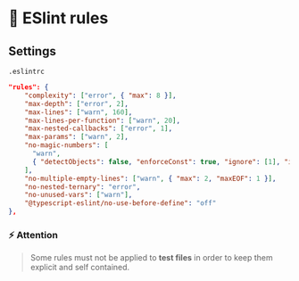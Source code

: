 # 🚨 ESlint rules

## Settings

`.eslintrc`

```json
"rules": {
    "complexity": ["error", { "max": 8 }],
    "max-depth": ["error", 2],
    "max-lines": ["warn", 160],
    "max-lines-per-function": ["warn", 20],
    "max-nested-callbacks": ["error", 1],
    "max-params": ["warn", 2],
    "no-magic-numbers": [
      "warn",
      { "detectObjects": false, "enforceConst": true, "ignore": [1], "ignoreArrayIndexes": true }
    ],
    "no-multiple-empty-lines": ["warn", { "max": 2, "maxEOF": 1 }],
    "no-nested-ternary": "error",
    "no-unused-vars": ["warn"],
    "@typescript-eslint/no-use-before-define": "off"
},
```

### ⚡ Attention

> Some rules must not be applied to **test files** in order to keep them explicit and self contained.
